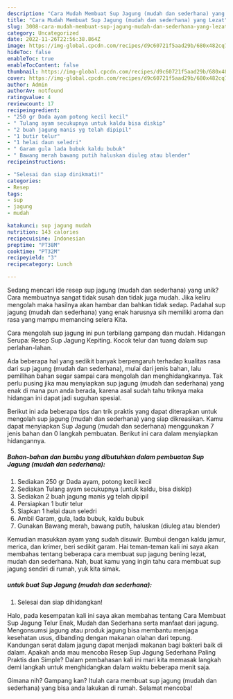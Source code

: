 ```yaml
---
description: "Cara Mudah Membuat Sup Jagung (mudah dan sederhana) yang Lezat"
title: "Cara Mudah Membuat Sup Jagung (mudah dan sederhana) yang Lezat"
slug: 3008-cara-mudah-membuat-sup-jagung-mudah-dan-sederhana-yang-lezat
category: Uncategorized
date: 2022-11-26T22:56:38.864Z
image: https://img-global.cpcdn.com/recipes/d9c60721f5aad29b/680x482cq70/sup-jagung-mudah-dan-sederhana-foto-resep-utama.jpg
hideToc: false
enableToc: true
enableTocContent: false
thumbnail: https://img-global.cpcdn.com/recipes/d9c60721f5aad29b/680x482cq70/sup-jagung-mudah-dan-sederhana-foto-resep-utama.jpg
cover: https://img-global.cpcdn.com/recipes/d9c60721f5aad29b/680x482cq70/sup-jagung-mudah-dan-sederhana-foto-resep-utama.jpg
author: Admin
authorAv: notfound
ratingvalue: 4
reviewcount: 17
recipeingredient:
- "250 gr Dada ayam potong kecil kecil"
- " Tulang ayam secukupnya untuk kaldu bisa diskip"
- "2 buah jagung manis yg telah dipipil"
- "1 butir telur"
- "1 helai daun seledri"
- " Garam gula lada bubuk kaldu bubuk"
- " Bawang merah bawang putih haluskan diuleg atau blender"
recipeinstructions:

- "Selesai dan siap dinikmati!"
categories:
- Resep
tags:
- sup
- jagung
- mudah

katakunci: sup jagung mudah 
nutrition: 143 calories
recipecuisine: Indonesian
preptime: "PT38M"
cooktime: "PT32M"
recipeyield: "3"
recipecategory: Lunch

---
```





Sedang mencari ide resep sup jagung (mudah dan sederhana) yang unik? Cara membuatnya sangat tidak susah dan tidak juga mudah. Jika keliru mengolah maka hasilnya akan hambar dan bahkan tidak sedap. Padahal sup jagung (mudah dan sederhana) yang enak harusnya sih memiliki aroma dan rasa yang mampu memancing selera Kita.





Cara mengolah sup jagung ini pun terbilang gampang dan mudah. Hidangan Serupa: Resep Sup Jagung Kepiting. Kocok telur dan tuang dalam sup perlahan-lahan.

Ada beberapa hal yang sedikit banyak berpengaruh terhadap kualitas rasa dari sup jagung (mudah dan sederhana), mulai dari jenis bahan, lalu pemilihan bahan segar sampai cara mengolah dan menghidangkannya. Tak perlu pusing jika mau menyiapkan sup jagung (mudah dan sederhana) yang enak di mana pun anda berada, karena asal sudah tahu triknya maka hidangan ini dapat jadi suguhan spesial.






Berikut ini ada beberapa tips dan trik praktis yang dapat diterapkan untuk mengolah sup jagung (mudah dan sederhana) yang siap dikreasikan. Kamu dapat menyiapkan Sup Jagung (mudah dan sederhana) menggunakan 7 jenis bahan dan 0 langkah pembuatan. Berikut ini cara dalam menyiapkan hidangannya.

<!--inarticleads1-->

##### Bahan-bahan dan bumbu yang dibutuhkan dalam pembuatan Sup Jagung (mudah dan sederhana):

1. Sediakan 250 gr Dada ayam, potong kecil kecil
1. Sediakan  Tulang ayam secukupnya (untuk kaldu, bisa diskip)
1. Sediakan 2 buah jagung manis yg telah dipipil
1. Persiapkan 1 butir telur
1. Siapkan 1 helai daun seledri
1. Ambil  Garam, gula, lada bubuk, kaldu bubuk
1. Gunakan  Bawang merah, bawang putih, haluskan (diuleg atau blender)


Kemudian masukkan ayam yang sudah disuwir. Bumbui dengan kaldu jamur, merica, dan krimer, beri sedikit garam. Hai teman-teman kali ini saya akan membahas tentang beberapa cara membuat sup jagung bening lezat, mudah dan sederhana. Nah, buat kamu yang ingin tahu cara membuat sup jagung sendiri di rumah, yuk kita simak. 

<!--inarticleads2-->

#####  untuk buat Sup Jagung (mudah dan sederhana):


1. Selesai dan siap dihidangkan!

Halo, pada kesempatan kali ini saya akan membahas tentang Cara Membuat Sup Jagung Telur Enak, Mudah dan Sederhana serta manfaat dari jagung. Mengonsumsi jagung atau produk jagung bisa membantu menjaga kesehatan usus, dibanding dengan makanan olahan dari tepung. Kandungan serat dalam jagung dapat menjadi makanan bagi bakteri baik di dalam. Apakah anda mau mencoba Resep Sup Jagung Sederhana Paling Praktis dan Simple? Dalam pembahasan kali ini mari kita memasak langkah demi langkah untuk menghidangkan dalam waktu beberapa menit saja. 

Gimana nih? Gampang kan? Itulah cara membuat sup jagung (mudah dan sederhana) yang bisa anda lakukan di rumah. Selamat mencoba!
